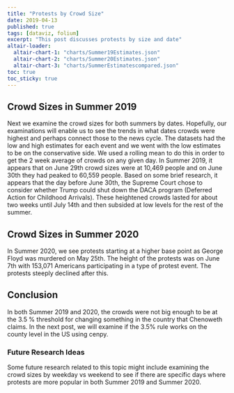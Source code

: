 ```yaml
---
title: "Protests by Crowd Size"
date: 2019-04-13
published: true
tags: [dataviz, folium]
excerpt: "This post discusses protests by size and date"
altair-loader:
  altair-chart-1: "charts/Summer19Estimates.json"
  altair-chart-2: "charts/Summer20Estimates.json"
  altair-chart-3: "charts/SummerEstimatescompared.json"
toc: true
toc_sticky: true
---
```



## Crowd Sizes in Summer 2019

  Next we examine the crowd sizes for both summers by dates. Hopefully, our examinations will enable us to see the trends in what dates crowds were highest and perhaps connect those to the news cycle. The datasets had the low and high estimates for each event and we went with the low estimates to be on the conservative side. We used a rolling mean to do this in order to get the 2 week average of crowds on any given day. In Summer 2019, it appears that on June 29th crowd sizes were at 10,469 people and on June 30th they had peaked to 60,559 people. Based on some brief research, it appears that the day before June 30th, the Supreme Court chose to consider whether Trump could shut down the DACA program (Deferred Action for Childhood Arrivals). These heightened crowds lasted for about two weeks until July 14th and then subsided at low levels for the rest of the summer. 

<div id="altair-chart-1"></div>

## Crowd Sizes in Summer 2020

  In Summer 2020, we see protests starting at a higher base point as George Floyd was murdered on May 25th. The height of the protests was on June 7th with 153,071 Americans participating in a type of protest event. The protests steeply declined after this. 


<div id="altair-chart-2"></div>

## Conclusion

<div id="altair-chart-3"></div>

In both Summer 2019 and 2020, the crowds were not big enough to be at the 3.5 % threshold for changing something in the country that Chenoweth claims. In the next post, we will  examine if the 3.5% rule works on the county level in the US using cenpy. 

### Future Research Ideas
Some future research related to this topic might include examining the crowd sizes by weekday vs weekend to see if there are specific days where protests are more popular in both Summer 2019 and Summer 2020. 
